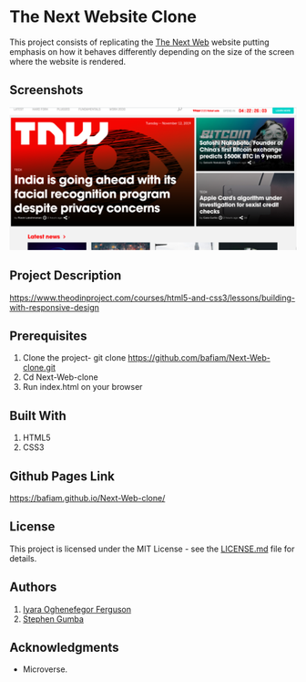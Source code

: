 # The Next Website Clone

This project consists of replicating the [The Next Web](https://thenextweb.com/) website putting emphasis on how it behaves differently depending on the size of the screen where the website is rendered.

## Screenshots

![screenshot](next-web-clone.png)

## Project Description

<https://www.theodinproject.com/courses/html5-and-css3/lessons/building-with-responsive-design>

## Prerequisites

1. Clone the project- git clone <https://github.com/bafiam/Next-Web-clone.git>
2. Cd Next-Web-clone
3. Run index.html on your browser

## Built With

1. HTML5
2. CSS3

## Github Pages Link

<https://bafiam.github.io/Next-Web-clone/>

## License

This project is licensed under the MIT License - see the [LICENSE.md](LICENSE.md) file for details.

## Authors

1. [Iyara Oghenefegor Ferguson](https://github.com/fegzycole)
2. [Stephen Gumba](https://github.com/bafiam)

## Acknowledgments

* Microverse.
